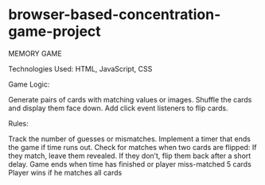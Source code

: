# browser-based-concentration-game-project

MEMORY GAME

Technologies Used: HTML, JavaScript, CSS

Game Logic:

Generate pairs of cards with matching values or images.
Shuffle the cards and display them face down.
Add click event listeners to flip cards.

Rules:

Track the number of guesses or mismatches.
Implement a timer that ends the game if time runs out.
Check for matches when two cards are flipped:
If they match, leave them revealed.
If they don’t, flip them back after a short delay.
Game ends when time has finished or player miss-matched 5 cards
Player wins if he matches all cards

